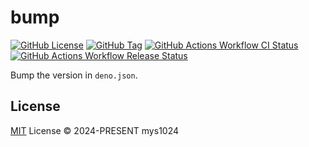 # bump

[![GitHub License](https://img.shields.io/github/license/mys1024/bump?&style=flat-square)](./LICENSE)
[![GitHub Tag](https://img.shields.io/github/v/tag/mys1024/bump?sort=semver&style=flat-square&label=JSR&color=rgb(247%2C223%2C30))](https://jsr.io/@mys1024/bump)
[![GitHub Actions Workflow CI Status](https://img.shields.io/github/actions/workflow/status/mys1024/bump/ci.yml?label=CI&&style=flat-square)](https://github.com/mys1024/bump/actions/workflows/ci.yml)
[![GitHub Actions Workflow Release Status](https://img.shields.io/github/actions/workflow/status/mys1024/bump/release.yml?label=Release&&style=flat-square)](https://github.com/mys1024/bump/actions/workflows/release.yml)

Bump the version in `deno.json`.

## License

[MIT](./LICENSE) License &copy; 2024-PRESENT mys1024
